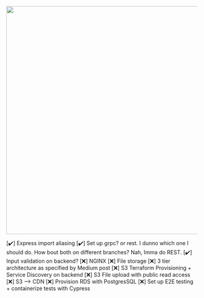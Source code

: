 <p align="center">
	<img src="https://user-images.githubusercontent.com/84760072/223321151-8b77a57a-ad72-48df-a34c-7e031a6c7ff2.png" width="600"/>
</p>

[✔️] Express import aliasing
[✔️] Set up grpc? or rest. I dunno which one I should do. How bout both on different branches? Nah, Imma do REST.
[✔️] Input validation on backend?
[❌] NGINX
[❌] File storage 
[❌] 3 tier architecture as specified by Medium post
[❌] S3 Terraform Provisioning + Service Discovery on backend
[❌] S3 File upload with public read access
[❌] S3 --> CDN
[❌] Provision RDS with PostgresSQL
[❌] Set up E2E testing + containerize tests with Cypress